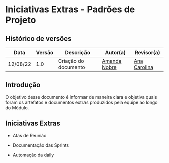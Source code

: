 # Iniciativas Extras - Padrões de Projeto

## Histórico de versões

| Data     | Versão | Descrição            | Autor(a)                                     | Revisor(a)                                                   |
| -------- | ------ | -------------------- | -------------------------------------------- | ------------------------------------------------------------ |
| 12/08/22 | 1.0    | Criação do documento | [Amanda Nobre](https://github.com/AmandaNbr) | [Ana Carolina](https://github.com/AnaCarolinaRodriguesLeite) |

## Introdução

O objetivo desse documento é informar de maneira clara e objetiva quais foram os artefatos e documentos extras produzidos pela equipe ao longo do Módulo.

## Iniciativas Extras

- Atas de Reunião

- Documentação das Sprints

- Automação da daily
